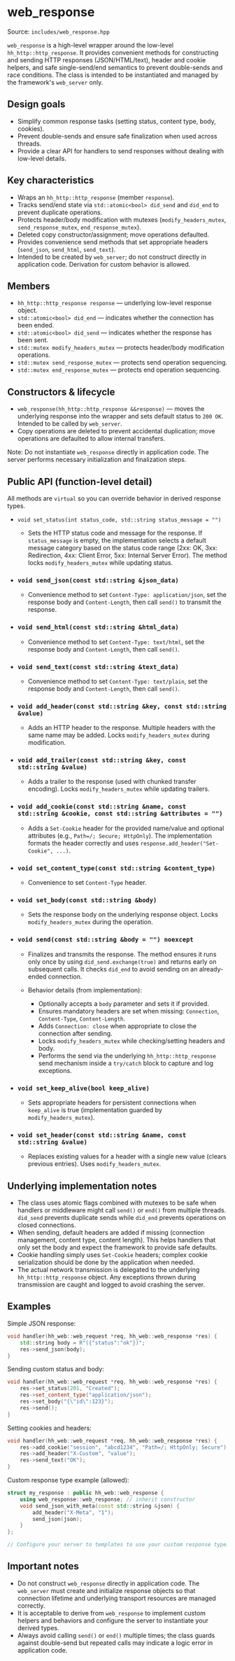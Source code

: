 # web_response

Source: `includes/web_response.hpp`

`web_response` is a high-level wrapper around the low-level `hh_http::http_response`. It provides convenient methods for constructing and sending HTTP responses (JSON/HTML/text), header and cookie helpers, and safe single-send/end semantics to prevent double-sends and race conditions. The class is intended to be instantiated and managed by the framework's `web_server` only.

## Design goals

- Simplify common response tasks (setting status, content type, body, cookies).
- Prevent double-sends and ensure safe finalization when used across threads.
- Provide a clear API for handlers to send responses without dealing with low-level details.

## Key characteristics

- Wraps an `hh_http::http_response` (member `response`).
- Tracks send/end state via `std::atomic<bool> did_send` and `did_end` to prevent duplicate operations.
- Protects header/body modification with mutexes (`modify_headers_mutex`, `send_response_mutex`, `end_response_mutex`).
- Deleted copy constructor/assignment; move operations defaulted.
- Provides convenience send methods that set appropriate headers (`send_json`, `send_html`, `send_text`).
- Intended to be created by `web_server`; do not construct directly in application code. Derivation for custom behavior is allowed.

## Members

- `hh_http::http_response response` — underlying low-level response object.
- `std::atomic<bool> did_end` — indicates whether the connection has been ended.
- `std::atomic<bool> did_send` — indicates whether the response has been sent.
- `std::mutex modify_headers_mutex` — protects header/body modification operations.
- `std::mutex send_response_mutex` — protects send operation sequencing.
- `std::mutex end_response_mutex` — protects end operation sequencing.

## Constructors & lifecycle

- `web_response(hh_http::http_response &&response)` — moves the underlying response into the wrapper and sets default status to `200 OK`. Intended to be called by `web_server`.
- Copy operations are deleted to prevent accidental duplication; move operations are defaulted to allow internal transfers.

Note: Do not instantiate `web_response` directly in application code. The server performs necessary initialization and finalization steps.

## Public API (function-level detail)

All methods are `virtual` so you can override behavior in derived response types.

- `void set_status(int status_code, std::string status_message = "")`

  - Sets the HTTP status code and message for the response. If `status_message` is empty, the implementation selects a default message category based on the status code range (2xx: OK, 3xx: Redirection, 4xx: Client Error, 5xx: Internal Server Error). The method locks `modify_headers_mutex` while updating status.

- ### `void send_json(const std::string &json_data)`

  - Convenience method to set `Content-Type: application/json`, set the response body and `Content-Length`, then call `send()` to transmit the response.

- ### `void send_html(const std::string &html_data)`

  - Convenience method to set `Content-Type: text/html`, set the response body and `Content-Length`, then call `send()`.

- ### `void send_text(const std::string &text_data)`

  - Convenience method to set `Content-Type: text/plain`, set the response body and `Content-Length`, then call `send()`.

- ### `void add_header(const std::string &key, const std::string &value)`

  - Adds an HTTP header to the response. Multiple headers with the same name may be added. Locks `modify_headers_mutex` during modification.

- ### `void add_trailer(const std::string &key, const std::string &value)`

  - Adds a trailer to the response (used with chunked transfer encoding). Locks `modify_headers_mutex` while updating trailers.

- ### `void add_cookie(const std::string &name, const std::string &cookie, const std::string &attributes = "")`

  - Adds a `Set-Cookie` header for the provided name/value and optional attributes (e.g., `Path=/; Secure; HttpOnly`). The implementation formats the header correctly and uses `response.add_header("Set-Cookie", ...)`.

- ### `void set_content_type(const std::string &content_type)`

  - Convenience to set `Content-Type` header.

- ### `void set_body(const std::string &body)`

  - Sets the response body on the underlying response object. Locks `modify_headers_mutex` during the operation.

- ### `void send(const std::string &body = "") noexcept`

  - Finalizes and transmits the response. The method ensures it runs only once by using `did_send.exchange(true)` and returns early on subsequent calls. It checks `did_end` to avoid sending on an already-ended connection.

  - Behavior details (from implementation):
    - Optionally accepts a `body` parameter and sets it if provided.
    - Ensures mandatory headers are set when missing: `Connection`, `Content-Type`, `Content-Length`.
    - Adds `Connection: close` when appropriate to close the connection after sending.
    - Locks `modify_headers_mutex` while checking/setting headers and body.
    - Performs the send via the underlying `hh_http::http_response` send mechanism inside a `try/catch` block to capture and log exceptions.

- ### `void set_keep_alive(bool keep_alive)`

  - Sets appropriate headers for persistent connections when `keep_alive` is true (implementation guarded by `modify_headers_mutex`).

- ### `void set_header(const std::string &name, const std::string &value)`
  - Replaces existing values for a header with a single new value (clears previous entries). Uses `modify_headers_mutex`.

## Underlying implementation notes

- The class uses atomic flags combined with mutexes to be safe when handlers or middleware might call `send()` or `end()` from multiple threads. `did_send` prevents duplicate sends while `did_end` prevents operations on closed connections.
- When sending, default headers are added if missing (connection management, content type, content length). This helps handlers that only set the body and expect the framework to provide safe defaults.
- Cookie handling simply uses `Set-Cookie` headers; complex cookie serialization should be done by the application when needed.
- The actual network transmission is delegated to the underlying `hh_http::http_response` object. Any exceptions thrown during transmission are caught and logged to avoid crashing the server.

## Examples

Simple JSON response:

```cpp
void handler(hh_web::web_request *req, hh_web::web_response *res) {
    std::string body = R"({"status":"ok"})";
    res->send_json(body);
}
```

Sending custom status and body:

```cpp
void handler(hh_web::web_request *req, hh_web::web_response *res) {
    res->set_status(201, "Created");
    res->set_content_type("application/json");
    res->set_body("{\"id\":123}");
    res->send();
}
```

Setting cookies and headers:

```cpp
void handler(hh_web::web_request *req, hh_web::web_response *res) {
    res->add_cookie("session", "abcd1234", "Path=/; HttpOnly; Secure");
    res->add_header("X-Custom", "value");
    res->send_text("OK");
}
```

Custom response type example (allowed):

```cpp
struct my_response : public hh_web::web_response {
    using web_response::web_response; // inherit constructor
    void send_json_with_meta(const std::string &json) {
        add_header("X-Meta", "1");
        send_json(json);
    }
};

// Configure your server to templates to use your custom response type.
```

## Important notes

- Do not construct `web_response` directly in application code. The `web_server` must create and initialize response objects so that connection lifetime and underlying transport resources are managed correctly.
- It is acceptable to derive from `web_response` to implement custom helpers and behaviors and configure the server to instantiate your derived types.
- Always avoid calling `send()` or `end()` multiple times; the class guards against double-send but repeated calls may indicate a logic error in application code.
